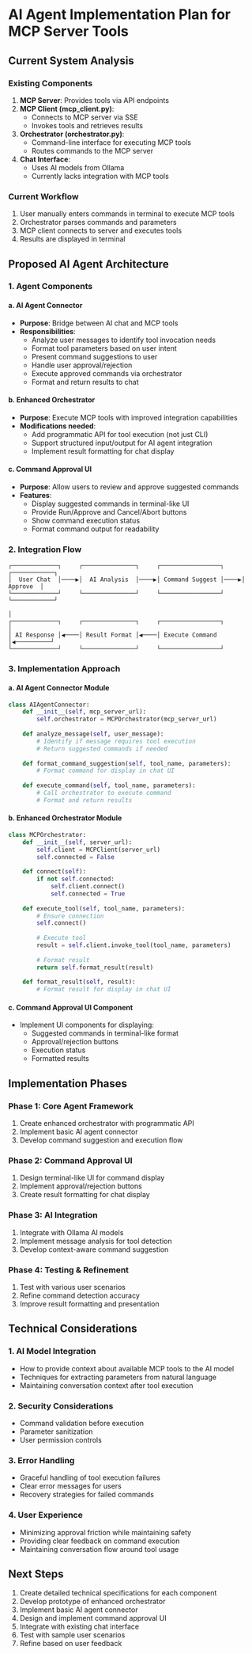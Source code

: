 # AI Agent Implementation Plan for MCP Server Tools

## Current System Analysis

### Existing Components
1. **MCP Server**: Provides tools via API endpoints
2. **MCP Client (mcp_client.py)**: 
   - Connects to MCP server via SSE
   - Invokes tools and retrieves results
3. **Orchestrator (orchestrator.py)**:
   - Command-line interface for executing MCP tools
   - Routes commands to the MCP server
4. **Chat Interface**:
   - Uses AI models from Ollama
   - Currently lacks integration with MCP tools

### Current Workflow
1. User manually enters commands in terminal to execute MCP tools
2. Orchestrator parses commands and parameters
3. MCP client connects to server and executes tools
4. Results are displayed in terminal

## Proposed AI Agent Architecture

### 1. Agent Components

#### a. AI Agent Connector
- **Purpose**: Bridge between AI chat and MCP tools
- **Responsibilities**:
   - Analyze user messages to identify tool invocation needs
   - Format tool parameters based on user intent
   - Present command suggestions to user
   - Handle user approval/rejection
   - Execute approved commands via orchestrator
   - Format and return results to chat

#### b. Enhanced Orchestrator
- **Purpose**: Execute MCP tools with improved integration capabilities
- **Modifications needed**:
   - Add programmatic API for tool execution (not just CLI)
   - Support structured input/output for AI agent integration
   - Implement result formatting for chat display

#### c. Command Approval UI
- **Purpose**: Allow users to review and approve suggested commands
- **Features**:
   - Display suggested commands in terminal-like UI
   - Provide Run/Approve and Cancel/Abort buttons
   - Show command execution status
   - Format command output for readability

### 2. Integration Flow

```
┌─────────────┐     ┌───────────────┐     ┌─────────────────┐     ┌────────────┐
│  User Chat  │────▶│  AI Analysis  │────▶│ Command Suggest │────▶│   Approve  │
└─────────────┘     └───────────────┘     └─────────────────┘     └────────────┘
                                                                        │
┌─────────────┐     ┌───────────────┐     ┌─────────────────┐           │
│ AI Response │◀────│ Result Format │◀────│ Execute Command │◀──────────┘
└─────────────┘     └───────────────┘     └─────────────────┘
```

### 3. Implementation Approach

#### a. AI Agent Connector Module
```python
class AIAgentConnector:
    def __init__(self, mcp_server_url):
        self.orchestrator = MCPOrchestrator(mcp_server_url)
        
    def analyze_message(self, user_message):
        # Identify if message requires tool execution
        # Return suggested commands if needed
        
    def format_command_suggestion(self, tool_name, parameters):
        # Format command for display in chat UI
        
    def execute_command(self, tool_name, parameters):
        # Call orchestrator to execute command
        # Format and return results
```

#### b. Enhanced Orchestrator Module
```python
class MCPOrchestrator:
    def __init__(self, server_url):
        self.client = MCPClient(server_url)
        self.connected = False
        
    def connect(self):
        if not self.connected:
            self.client.connect()
            self.connected = True
            
    def execute_tool(self, tool_name, parameters):
        # Ensure connection
        self.connect()
        
        # Execute tool
        result = self.client.invoke_tool(tool_name, parameters)
        
        # Format result
        return self.format_result(result)
        
    def format_result(self, result):
        # Format result for display in chat UI
```

#### c. Command Approval UI Component
- Implement UI components for displaying:
  - Suggested commands in terminal-like format
  - Approval/rejection buttons
  - Execution status
  - Formatted results

## Implementation Phases

### Phase 1: Core Agent Framework
1. Create enhanced orchestrator with programmatic API
2. Implement basic AI agent connector
3. Develop command suggestion and execution flow

### Phase 2: Command Approval UI
1. Design terminal-like UI for command display
2. Implement approval/rejection buttons
3. Create result formatting for chat display

### Phase 3: AI Integration
1. Integrate with Ollama AI models
2. Implement message analysis for tool detection
3. Develop context-aware command suggestion

### Phase 4: Testing & Refinement
1. Test with various user scenarios
2. Refine command detection accuracy
3. Improve result formatting and presentation

## Technical Considerations

### 1. AI Model Integration
- How to provide context about available MCP tools to the AI model
- Techniques for extracting parameters from natural language
- Maintaining conversation context after tool execution

### 2. Security Considerations
- Command validation before execution
- Parameter sanitization
- User permission controls

### 3. Error Handling
- Graceful handling of tool execution failures
- Clear error messages for users
- Recovery strategies for failed commands

### 4. User Experience
- Minimizing approval friction while maintaining safety
- Providing clear feedback on command execution
- Maintaining conversation flow around tool usage

## Next Steps

1. Create detailed technical specifications for each component
2. Develop prototype of enhanced orchestrator
3. Implement basic AI agent connector
4. Design and implement command approval UI
5. Integrate with existing chat interface
6. Test with sample user scenarios
7. Refine based on user feedback

